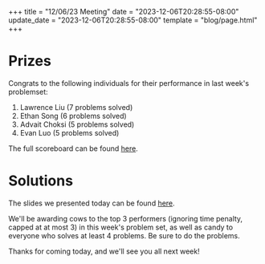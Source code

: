 +++
title = "12/06/23 Meeting"
date = "2023-12-06T20:28:55-08:00"
update_date = "2023-12-06T20:28:55-08:00"
template = "blog/page.html"
+++

# Prizes

Congrats to the following individuals for their performance in last week's problemset:
1. Lawrence Liu (7 problems solved)
2. Ethan Song (6 problems solved)
3. Advait Choksi (5 problems solved)
4. Evan Luo (5 problems solved)

The full scoreboard can be found [here](https://codeforces.com/group/56LvjuJGwY/contest/489771/standings/groupmates/true).

# Solutions

The slides we presented today can be found [here](https://docs.google.com/presentation/d/15T0i4m9xXm-ODAXRei_VdIDc9M6PugR829vsE0IiD4o/edit?usp=sharing).

We'll be awarding cows to the top 3 performers (ignoring time penalty, capped at at most 3) in this week's problem set, as well as candy to everyone who solves at least 4 problems.
Be sure to do the problems.

Thanks for coming today, and we'll see you all next week!
